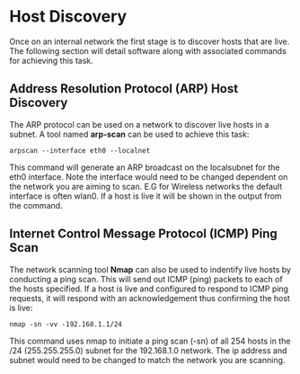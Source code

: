 # Host Discovery

Once on an internal network the first stage is to discover hosts that are live.  The following section will detail software along with associated commands for achieving this task.

## Address Resolution Protocol (ARP) Host Discovery

The ARP protocol can be used on a network to discover live hosts in a subnet.  A tool named **arp-scan** can be used to achieve this task:

`arpscan --interface eth0 --localnet`

This command will generate an ARP broadcast on the localsubnet for the eth0 interface.  Note the interface would need to be changed dependent on the network you are aiming to scan.  E.G for Wireless networks the default interface is often wlan0.  If a host is live it will be shown in the output from the command.

## Internet Control Message Protocol (ICMP) Ping Scan

The network scanning tool **Nmap** can also be used to indentify live hosts by conducting a ping scan.  This will send out ICMP (ping) packets to each of the hosts specified.  If a host is live and configured to respond to ICMP ping requests, it will respond with an acknowledgement thus confirming the host is live:

`nmap -sn -vv -192.168.1.1/24`

This command uses nmap to initiate a ping scan (-sn) of all 254 hosts in the /24 (255.255.255.0) subnet for the 192.168.1.0 network.  The ip address and subnet would need to be changed to match the network you are scanning.


